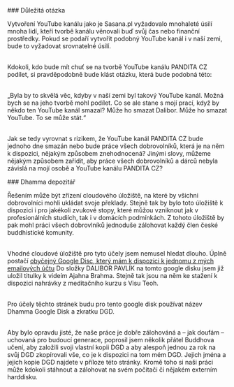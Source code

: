 <div id="anchor-dulezita-otazka" markdown="1" >
### Důležitá otázka
</div>

Vytvoření YouTube kanálu jako je Sasana.pl vyžadovalo mnohaleté úsilí mnoha lidí, kteří tvorbě kanálu věnovali buď svůj čas nebo finanční prostředky. Pokud se podaří vytvořit podobný YouTube kanál i v naší zemi, bude to vyžadovat srovnatelné úsilí.<br><br>

Kdokoli, kdo bude mít chuť se na tvorbě YouTube kanálu PANDITA CZ podílet, si pravděpodobně bude klást otázku, která bude podobná této:<br><br>

„Byla by to skvělá věc, kdyby v naší zemi byl takový YouTube kanál. Možná bych se na jeho tvorbě mohl podílet. Co se ale stane s mojí prací, když by někdo ten YouTube kanál smazal? Může ho smazat Dalibor. Může ho smazat YouTube. To se může stát.“<br><br>

Jak se tedy vyrovnat s rizikem, že YouTube kanál PANDITA CZ bude jednoho dne smazán nebo bude práce všech dobrovolníků, která je na něm k dispozici, nějakým způsobem znehodnocená? Jinými slovy, můžeme nějakým způsobem zařídit, aby práce všech dobrovolníků a dárců nebyla závislá na mojí osobě a YouTube kanálu PANDITA CZ?

<div id="anchor-dhamma-depozitar" markdown="1" >
### Dhamma depozitář
</div>

Řešením může být zřízení cloudového úložiště, na které by všichni dobrovolníci mohli ukládat svoje překlady. Stejně tak by bylo toto úložiště k dispozici i pro jakékoli zvukové stopy, které můžou vzniknout jak v profesionálních studiích, tak i v domácích podmínkách. Z tohoto úložiště by pak mohl práci všech dobrovlníků jednoduše zálohovat každý člen české buddhistické komunity. <br><br>

Vhodné cloudové úložiště pro tyto účely jsem nemusel hledat dlouho. Úplně postačí [obyčejný Google Disc, který mám k dispozici k jednomu z mých emailových účtu](https://drive.google.com/drive/u/0/my-drive) Do složky DALIBOR PAVLÍK na tomto google disku jsem již uložil titulky k videím Ajahna Brahma. Stejně tak jsou na něm ke stažení k dispozici nahrávky z meditačního kurzu s Visu Teoh. <br><br>

Pro účely těchto stránek budu pro tento google disk používat název Dhamma Google Disk a zkratku DGD.<br><br>

Aby bylo opravdu jisté, že naše práce je dobře zálohováná a – jak doufám – uchovaná pro budoucí generace, poprosil jsem několik přátel Buddhova učení, aby založili svoji vlastní kopii DGD a aby alespoň jednou za rok na svůj DGD zkopírovali vše, co je k dispozici na tom mém DGD. Jejich jména a jejich kopie DGD najdete v příloze této stránky. Kromě toho si naši práci může kdokoli stáhnout a zálohovat na svém počitači či nějakém externím harddisku.
